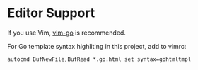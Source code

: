 # Editor Support

If you use Vim, [vim-go](https://github.com/fatih/vim-go) is recommended.

For Go template syntax highliting in this project, add to vimrc:

```
autocmd BufNewFile,BufRead *.go.html set syntax=gohtmltmpl
```
